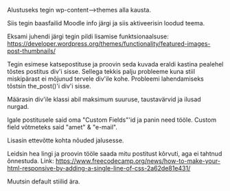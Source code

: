 Alustuseks tegin wp-content-->themes alla kausta.

Siis tegin baasfailid Moodle info järgi ja siis aktiveerisin loodud teema.

Eksami juhendi järgi tegin pildi lisamise funktsionaalsuse: https://developer.wordpress.org/themes/functionality/featured-images-post-thumbnails/

Tegin esimese katsepostituse ja proovin seda kuvada eraldi kastina pealehel tõstes postitus div'i sisse. Sellega tekkis palju probleeme kuna stiil miskipärast ei mõjunud tervele div'ile kohe.
Probleemi lahendamiseks tõstsin the_post()'i div'i sisse.

Määrasin div'ile klassi abil maksimum suuruse, taustavärvid ja ilusad nurgad.

Igale postitusele said oma "Custom Fields"'id ja panin need tööle.
Custom field võtmeteks said "amet" & "e-mail".

Lisasin ettevõtte kohta nõuded jalusesse.

Leidsin hea lingi ja proovin tööle saada mitu postitust kõrvuti, aga ei tahtnud õnnestuda. 
Link: https://www.freecodecamp.org/news/how-to-make-your-html-responsive-by-adding-a-single-line-of-css-2a62de81e431/

Muutsin default stiilid ära.
